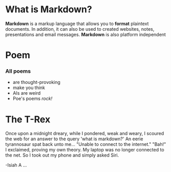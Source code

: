 # What is Markdown?

**Markdown** is a markup language that
allows you to
**format**
plaintext
documents. In addition, 
it can also be used
to created websites, notes, presentations
and email messages.
**Markdown** is also platform independent

# Poem


### All poems

- are thought-provoking
- make you think
- AIs are weird
- Poe's poems _rock!_

# The T-Rex

Once upon a midnight dreary, 
while I pondered, weak and weary,
I scoured the web for an answer to the 
query 'what is markdown?' 
An eerie tyrannosaur
spat back unto me... "Unable to 
connect to the internet."
"Bah!" I exclaimed, proving my own
theory. My laptop was
no longer connected to the net. So 
I took out my phone and simply 
asked Siri.

-Isiah A
...